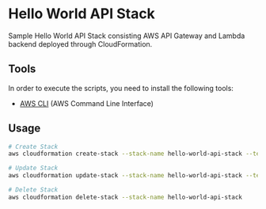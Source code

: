 # Hello World API Stack

Sample Hello World API Stack consisting AWS API Gateway and Lambda backend deployed through CloudFormation.

## Tools
In order to execute the scripts, you need to install the following tools:

- [AWS CLI](https://aws.amazon.com/cli/) (AWS Command Line Interface)

## Usage

```bash
# Create Stack
aws cloudformation create-stack --stack-name hello-world-api-stack --template-body file://hello-world-api-stack.yaml --parameters file://parameters-hello-world-api-stack.json --tags file://tags-hello-world-api-stack.json --capabilities CAPABILITY_NAMED_IAM

# Update Stack
aws cloudformation update-stack --stack-name hello-world-api-stack --template-body file://hello-world-api-stack.yaml --parameters file://parameters-hello-world-api-stack.json --tags file://tags-hello-world-api-stack.json --capabilities CAPABILITY_NAMED_IAM

# Delete Stack
aws cloudformation delete-stack --stack-name hello-world-api-stack
```